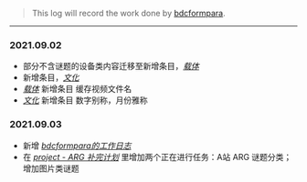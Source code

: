 > This log will record the work done by [bdcformpara](https://github.com/bdcformpara).
---

### 2021.09.02
- 部分不含谜题的设备类内容迁移至新增条目，*[载体](https://github.com/Nikucyan/ARG/blob/main/List_of_puzzle_types/Carrier.md)*
- 新增条目，*[文化](https://github.com/Nikucyan/ARG/blob/main/List_of_puzzle_types/Culture.md)*
- *[载体](https://github.com/Nikucyan/ARG/blob/main/List_of_puzzle_types/Carrier.md)*  新增条目 缓存视频文件名
- *[文化](https://github.com/Nikucyan/ARG/blob/main/List_of_puzzle_types/Culture.md)*  新增条目 数字别称，月份雅称
### 2021.09.03
- 新增 *[bdcformpara的工作日志](https://github.com/Nikucyan/ARG/edit/main/Work_log/bdcformpara.md)*
- 在 *[project - ARG 补完计划](https://github.com/Nikucyan/ARG/projects/1#card-68087383)* 里增加两个正在进行任务：A站 ARG 谜题分类；增加图片类谜题
